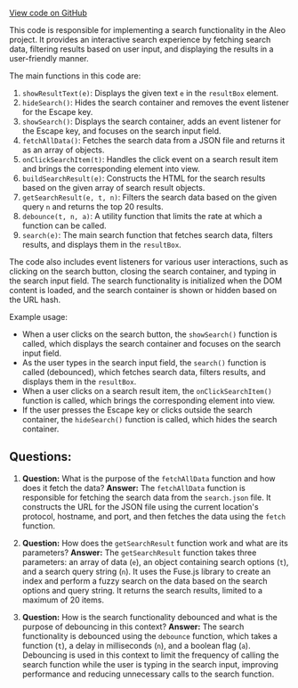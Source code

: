 [View code on GitHub](https://github.com/AleoHQ/aleo/sdk/docs/scripts/search.min.js)

This code is responsible for implementing a search functionality in the Aleo project. It provides an interactive search experience by fetching search data, filtering results based on user input, and displaying the results in a user-friendly manner.

The main functions in this code are:

1. `showResultText(e)`: Displays the given text `e` in the `resultBox` element.
2. `hideSearch()`: Hides the search container and removes the event listener for the Escape key.
3. `showSearch()`: Displays the search container, adds an event listener for the Escape key, and focuses on the search input field.
4. `fetchAllData()`: Fetches the search data from a JSON file and returns it as an array of objects.
5. `onClickSearchItem(t)`: Handles the click event on a search result item and brings the corresponding element into view.
6. `buildSearchResult(e)`: Constructs the HTML for the search results based on the given array of search result objects.
7. `getSearchResult(e, t, n)`: Filters the search data based on the given query `n` and returns the top 20 results.
8. `debounce(t, n, a)`: A utility function that limits the rate at which a function can be called.
9. `search(e)`: The main search function that fetches search data, filters results, and displays them in the `resultBox`.

The code also includes event listeners for various user interactions, such as clicking on the search button, closing the search container, and typing in the search input field. The search functionality is initialized when the DOM content is loaded, and the search container is shown or hidden based on the URL hash.

Example usage:

- When a user clicks on the search button, the `showSearch()` function is called, which displays the search container and focuses on the search input field.
- As the user types in the search input field, the `search()` function is called (debounced), which fetches search data, filters results, and displays them in the `resultBox`.
- When a user clicks on a search result item, the `onClickSearchItem()` function is called, which brings the corresponding element into view.
- If the user presses the Escape key or clicks outside the search container, the `hideSearch()` function is called, which hides the search container.
## Questions: 
 1. **Question:** What is the purpose of the `fetchAllData` function and how does it fetch the data?
   **Answer:** The `fetchAllData` function is responsible for fetching the search data from the `search.json` file. It constructs the URL for the JSON file using the current location's protocol, hostname, and port, and then fetches the data using the `fetch` function.

2. **Question:** How does the `getSearchResult` function work and what are its parameters?
   **Answer:** The `getSearchResult` function takes three parameters: an array of data (`e`), an object containing search options (`t`), and a search query string (`n`). It uses the Fuse.js library to create an index and perform a fuzzy search on the data based on the search options and query string. It returns the search results, limited to a maximum of 20 items.

3. **Question:** How is the search functionality debounced and what is the purpose of debouncing in this context?
   **Answer:** The search functionality is debounced using the `debounce` function, which takes a function (`t`), a delay in milliseconds (`n`), and a boolean flag (`a`). Debouncing is used in this context to limit the frequency of calling the search function while the user is typing in the search input, improving performance and reducing unnecessary calls to the search function.